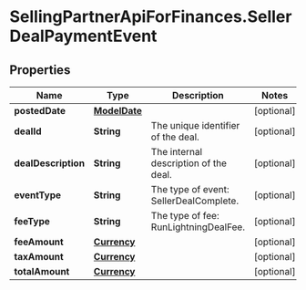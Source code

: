 # SellingPartnerApiForFinances.SellerDealPaymentEvent

## Properties
Name | Type | Description | Notes
------------ | ------------- | ------------- | -------------
**postedDate** | [**ModelDate**](ModelDate.md) |  | [optional] 
**dealId** | **String** | The unique identifier of the deal. | [optional] 
**dealDescription** | **String** | The internal description of the deal. | [optional] 
**eventType** | **String** | The type of event: SellerDealComplete. | [optional] 
**feeType** | **String** | The type of fee: RunLightningDealFee. | [optional] 
**feeAmount** | [**Currency**](Currency.md) |  | [optional] 
**taxAmount** | [**Currency**](Currency.md) |  | [optional] 
**totalAmount** | [**Currency**](Currency.md) |  | [optional] 
